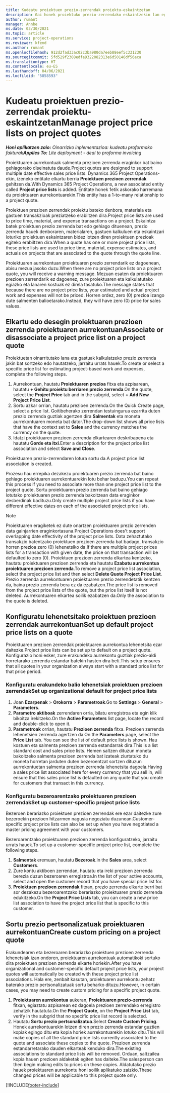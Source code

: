 ```yaml
---
title: Kudeatu proiektuen prezio-zerrendak proiektu-eskaintzetan
description: Gai honek proiektuko prezio-zerrendako eskaintzekin lan egiteari buruzko informazioa eskaintzen du.
author: rumant
manager: Annbe
ms.date: 03/30/2021
ms.topic: article
ms.service: project-operations
ms.reviewer: kfend
ms.author: rumant
ms.openlocfilehash: 912d2fad33ac02c3ba980da7eeb88eef5c331230
ms.sourcegitcommit: 5fd529f2308edfe9322082313e6d50146df56aca
ms.translationtype: HT
ms.contentlocale: eu-ES
ms.lasthandoff: 04/06/2021
ms.locfileid: "5858593"
---
```

# <a name="manage-project-price-lists-on-project-quotes"></a><span data-ttu-id="701ad-103">Kudeatu proiektuen prezio-zerrendak proiektu-eskaintzetan</span><span class="sxs-lookup"><span data-stu-id="701ad-103">Manage project price lists on project quotes</span></span> 

<span data-ttu-id="701ad-104">_**Honi aplikatzen zaio:** Oinarrizko inplementazioa: kudeatu proformako fakturak_</span><span class="sxs-lookup"><span data-stu-id="701ad-104">_**Applies To:** Lite deployment - deal to proforma invoicing_</span></span>

<span data-ttu-id="701ad-105">Proiektuaren aurrekontuak salmenta prezioen zerrenda eraginkor bat baino gehiagorako diseinatuta daude.</span><span class="sxs-lookup"><span data-stu-id="701ad-105">Project quotes are designed to support multiple date effective sales price lists.</span></span> <span data-ttu-id="701ad-106">Dynamics 365 Project Operations-ekin, izeneko entitate elkartu berria **Proiektuen prezioen zerrendak** gehitzen da.</span><span class="sxs-lookup"><span data-stu-id="701ad-106">With Dynamics 365 Project Operations, a new associated entity called **Project price lists** is added.</span></span> <span data-ttu-id="701ad-107">Entitate honek 1etik askorako harremana du proiektuaren aurrekontuarekin.</span><span class="sxs-lookup"><span data-stu-id="701ad-107">This entity has a 1-to-many relationship to a project quote.</span></span>

<span data-ttu-id="701ad-108">Proiektuen prezioen zerrendak proiektu bateko denbora, materiala eta gastuen transakzioak preziatzeko erabiltzen dira.</span><span class="sxs-lookup"><span data-stu-id="701ad-108">Project price lists are used to price time, material, and expense transactions on a project.</span></span> <span data-ttu-id="701ad-109">Eskaintza batek proiektuen prezio zerrenda bat edo gehiago dituenean, prezio zerrenda hauek denboraren, materialaren, gastuen kalkuluen eta eskaintzari loturiko proiektuen eskaintzaren bidez lotzen diren proiektuen prezioak egiteko erabiltzen dira.</span><span class="sxs-lookup"><span data-stu-id="701ad-109">When a quote has one or more project price lists, these price lists are used to price time, material, expense estimates, and actuals on projects that are associated to the quote through the quote line.</span></span>

<span data-ttu-id="701ad-110">Proiektuaren aurrekontuan proiektuaren prezio zerrendarik ez dagoenean, abisu mezua jasoko duzu.</span><span class="sxs-lookup"><span data-stu-id="701ad-110">When there are no project price lists on a project quote, you will receive a warning message.</span></span> <span data-ttu-id="701ad-111">Mezuan esaten da proiektuaren prezioen zerrendarik ez dagoenez, zure proiektuaren eta kalkulatutako egiazko eta lanaren kostuak ez direla tasatuko.</span><span class="sxs-lookup"><span data-stu-id="701ad-111">The message states that because there are no project price lists, your estimated and actual project work and expenses will not be priced.</span></span> <span data-ttu-id="701ad-112">Horren ordez, zero (0) prezioa izango dute salmenten balioetarako.</span><span class="sxs-lookup"><span data-stu-id="701ad-112">Instead, they will have zero (0) price for sales values.</span></span>

## <a name="associate-or-disassociate-a-project-price-list-on-a-project-quote"></a><span data-ttu-id="701ad-113">Elkartu edo desegin proiektuaren prezioen zerrenda proiektuaren aurrekontuan</span><span class="sxs-lookup"><span data-stu-id="701ad-113">Associate or disassociate a project price list on a project quote</span></span>

<span data-ttu-id="701ad-114">Proiektuetan oinarritutako lana eta gastuak kalkulatzeko prezio zerrenda jakin bat sortzeko edo hautatzeko, jarraitu urrats hauek.</span><span class="sxs-lookup"><span data-stu-id="701ad-114">To create or select a specific price list for estimating project-based work and expenses, complete the following steps.</span></span>

1. <span data-ttu-id="701ad-115">Aurrekontuan, hautatu **Proiektuaren prezioa** fitxa eta azpisarean, hautatu **+ Gehitu proiektu berriaren prezio zerrenda**.</span><span class="sxs-lookup"><span data-stu-id="701ad-115">On the quote, select the **Project Price** tab and in the subgrid, select **+ Add New Project Price List**.</span></span>
2. <span data-ttu-id="701ad-116">Sortu azkar orrian, hautatu prezioen zerrenda.</span><span class="sxs-lookup"><span data-stu-id="701ad-116">On the Quick Create page, select a price list.</span></span> <span data-ttu-id="701ad-117">Goitibeherako zerrendan testuingurua ezarrita duten prezio zerrenda guztiak agertzen dira **Salmentak** eta moneta aurrekontuaren moneta bat dator.</span><span class="sxs-lookup"><span data-stu-id="701ad-117">The drop-down list shows all price lists that have the context set to **Sales** and the currency matches the currency on the quote.</span></span>
4. <span data-ttu-id="701ad-118">Idatzi proiektuaren prezioen zerrenda elkartearen deskribapena eta hautatu **Gorde eta itxi**.</span><span class="sxs-lookup"><span data-stu-id="701ad-118">Enter a description for the project price list association and select **Save and Close**.</span></span>

<span data-ttu-id="701ad-119">Proiektuaren prezio-zerrendaren lotura sortu da.</span><span class="sxs-lookup"><span data-stu-id="701ad-119">A project price list association is created.</span></span>

<span data-ttu-id="701ad-120">Prozesu hau errepika dezakezu proiektuaren prezio zerrenda bat baino gehiago proiektuaren aurrekontuarekin lotu behar baduzu.</span><span class="sxs-lookup"><span data-stu-id="701ad-120">You can repeat this process if you need to associate more than one project price list to the project quote.</span></span> <span data-ttu-id="701ad-121">Sortu proiektuaren prezio zerrenda bat baino gehiago lotutako proiektuaren prezio zerrenda bakoitzean data eraginkor desberdinak badituzu.</span><span class="sxs-lookup"><span data-stu-id="701ad-121">Only create multiple project price lists if you have different effective dates on each of the associated project price lists.</span></span>

> [!NOTE]
> <span data-ttu-id="701ad-122">Proiektuaren eragiketek ez dute onartzen proiektuaren prezio zerrenden data gainjarrien eraginkortasuna.</span><span class="sxs-lookup"><span data-stu-id="701ad-122">Project Operations does't support overlapping date effectivity of the project price lists.</span></span> <span data-ttu-id="701ad-123">Data zehaztutako transakzio batentzako proiektuen prezioen zerrenda bat badago, transakzio horren prezioa zero (0) lehenetsiko da.</span><span class="sxs-lookup"><span data-stu-id="701ad-123">If there are multiple project prices lists for a transaction with given date, the price on that transaction will be defaulted to zero (0).</span></span>
<span data-ttu-id="701ad-124">Proiektuen prezioen zerrenda elkartea kentzeko, hautatu proiektuaren prezioen zerrenda eta hautatu **Ezabatu aurrekontua proiektuaren prezioen zerrenda**.</span><span class="sxs-lookup"><span data-stu-id="701ad-124">To remove a project price list association, select the project price list and then select **Delete Quote Project Price List**.</span></span> <span data-ttu-id="701ad-125">Prezio zerrenda aurrekontuaren proiektuaren prezio zerrendetatik kentzen da, baina prezio zerrenda bera ez da ezabatzen.</span><span class="sxs-lookup"><span data-stu-id="701ad-125">The price list is removed from the project price lists of the quote, but the price list itself is not deleted.</span></span> <span data-ttu-id="701ad-126">Aurrekontuaren elkartea soilik ezabatzen da.</span><span class="sxs-lookup"><span data-stu-id="701ad-126">Only the association to the quote is deleted.</span></span>

## <a name="set-up-default-project-price-lists-on-a-quote"></a><span data-ttu-id="701ad-127">Konfiguratu lehenetsitako proiektuen prezioen zerrendak aurrekontuan</span><span class="sxs-lookup"><span data-stu-id="701ad-127">Set up default project price lists on a quote</span></span>

<span data-ttu-id="701ad-128">Proiektuaren prezioen zerrendak proiektuaren aurrekontua lehenetsita ezar daitezke.</span><span class="sxs-lookup"><span data-stu-id="701ad-128">Project price lists can be set up to default on a project quote.</span></span> <span data-ttu-id="701ad-129">Konfigurazio honi esker, zure erakundeko aurrekontu guztiak prezio-aldi horretarako zerrenda estandar batekin hasten dira beti.</span><span class="sxs-lookup"><span data-stu-id="701ad-129">This setup ensures that all quotes in your organization always start with a standard price list for that price period.</span></span>

### <a name="set-up-organizational-default-for-project-price-lists"></a><span data-ttu-id="701ad-130">Konfiguratu erakundeko balio lehenetsiak proiektuen prezioen zerrendak</span><span class="sxs-lookup"><span data-stu-id="701ad-130">Set up organizational default for project price lists</span></span>

1. <span data-ttu-id="701ad-131">Joan **Ezarpenak** > **Orokorra** > **Parametroak**.</span><span class="sxs-lookup"><span data-stu-id="701ad-131">Go to **Settings** > **General** > **Parameters**.</span></span>
2. <span data-ttu-id="701ad-132">**Parametro aktiboak** zerrendaren orria, bilatu erregistroa eta egin klik bikoitza irekitzeko.</span><span class="sxs-lookup"><span data-stu-id="701ad-132">On the **Active Parameters** list page, locate the record and double-click to open it.</span></span> 
3. <span data-ttu-id="701ad-133">**Parametroak** orrian, hautatu **Prezioen zerrenda** fitxa. Prezioen zerrenda lehenetsien zerrenda agertzen da.</span><span class="sxs-lookup"><span data-stu-id="701ad-133">On the **Parameters** page, select the **Price List** tab. You can see the list of default price lists is shown.</span></span> <span data-ttu-id="701ad-134">Hau kostuen eta salmenta prezioen zerrenda estandarrak dira.</span><span class="sxs-lookup"><span data-stu-id="701ad-134">This is a list standard cost and sales price lists.</span></span> <span data-ttu-id="701ad-135">Hemen saltzen dituzun moneta bakoitzeko salmenta prezioen zerrenda bat izateak ziurtatuko du moneta horretan jarduten duten bezeroentzat sortzen dituzun aurrekontuetan salmenta prezioen zerrenda lehenetsita dagoela.</span><span class="sxs-lookup"><span data-stu-id="701ad-135">Having a sales price list associated here for every currency that you sell in, will ensure that this sales price list is defaulted on any quote that you create for customers that transact in this currency.</span></span>

### <a name="set-up-customer-specific-project-price-lists"></a><span data-ttu-id="701ad-136">Konfiguratu bezeroarentzako proiektuaren prezioen zerrendak</span><span class="sxs-lookup"><span data-stu-id="701ad-136">Set up customer-specific project price lists</span></span>

<span data-ttu-id="701ad-137">Bezeroen berariazko proiektuen prezioen zerrendak ere ezar daitezke zure bezeroekin prezioen hitzarmen nagusia negoziatu duzunean.</span><span class="sxs-lookup"><span data-stu-id="701ad-137">Customer-specific project price lists can also be set up when you have negotiated a master pricing agreement with your customers.</span></span>

<span data-ttu-id="701ad-138">Bezeroarentzako proiektuaren prezioen zerrenda konfiguratzeko, jarraitu urrats hauek.</span><span class="sxs-lookup"><span data-stu-id="701ad-138">To set up a customer-specific project price list, complete the following steps.</span></span>

1. <span data-ttu-id="701ad-139">**Salmentak** eremuan, hautatu **Bezeroak**.</span><span class="sxs-lookup"><span data-stu-id="701ad-139">In the **Sales** area, select **Customers**.</span></span>
2. <span data-ttu-id="701ad-140">Zure kontu aktiboen zerrendan, hautatu eta ireki prezioen zerrenda berezia duzun bezeroaren erregistroa.</span><span class="sxs-lookup"><span data-stu-id="701ad-140">In the list of your active accounts, select and open the customer record that you have special price list for.</span></span>
3. <span data-ttu-id="701ad-141">**Proiektuen prezioen zerrendak** fitxan, prezio zerrenda elkarte berri bat sor dezakezu bezeroarentzako berariazko proiektuaren prezio zerrenda edukitzeko.</span><span class="sxs-lookup"><span data-stu-id="701ad-141">On the **Project Price Lists** tab, you can create a new price list association to have the project price list that is specific to this customer.</span></span>

## <a name="create-custom-pricing-on-a-project-quote"></a><span data-ttu-id="701ad-142">Sortu prezio pertsonalizatuak proiektuaren aurrekontuan</span><span class="sxs-lookup"><span data-stu-id="701ad-142">Create custom pricing on a project quote</span></span>

<span data-ttu-id="701ad-143">Erakundearen eta bezeroaren berariazko proiektuen prezioen zerrenda lehenetsiak izan ondoren, proiektuaren aurrekontuak automatikoki sortuko dira proiektuen prezioen zerrenda elkarte horiekin.</span><span class="sxs-lookup"><span data-stu-id="701ad-143">After you have organizational and customer-specific default project price lists, your project quotes will automatically be created with these project price list associations.</span></span> <span data-ttu-id="701ad-144">Hala ere, zenbait kasutan, proiektuaren aurrekontu zehatz baterako prezio pertsonalizatuak sortu beharko dituzu.</span><span class="sxs-lookup"><span data-stu-id="701ad-144">However, in certain cases, you may need to create custom pricing for a specific project quote.</span></span> 

1. <span data-ttu-id="701ad-145">**Proiektuaren aurrekontua** aukeran, **Proiektuaren prezio-zerrenda** fitxan, egiaztatu azpisarean ez dagoela prezioen zerrendako erregistro zehatzik hautatuta.</span><span class="sxs-lookup"><span data-stu-id="701ad-145">On the **Project Quote**, on the **Project Price List** tab, verify in the subgrid that no specific price list record is selected.</span></span>
2. <span data-ttu-id="701ad-146">Hautatu **Sortu prezio pertsonalizatua**.</span><span class="sxs-lookup"><span data-stu-id="701ad-146">Select **Create Custom Pricing**.</span></span> <span data-ttu-id="701ad-147">Honek aurrekontuarekin lotzen diren prezio zerrenda estandar guztien kopiak egingo ditu eta kopia horiek aurrekontuarekin lotuko ditu.</span><span class="sxs-lookup"><span data-stu-id="701ad-147">This will make copies of all the standard price lists currently associated to the quote and associate these copies to the quote.</span></span> <span data-ttu-id="701ad-148">Prezioen zerrenda estandarretarako dauden elkarteak kenduko dira.</span><span class="sxs-lookup"><span data-stu-id="701ad-148">The existing associations to standard price lists will be removed.</span></span> <span data-ttu-id="701ad-149">Orduan, saltzailea kopia hauen prezioen aldaketak egiten has daiteke.</span><span class="sxs-lookup"><span data-stu-id="701ad-149">The salesperson can then begin making edits to prices on these copies.</span></span> <span data-ttu-id="701ad-150">Aldatutako prezio hauek proiektuaren aurrekontu honi soilik aplikatuko zaizkio.</span><span class="sxs-lookup"><span data-stu-id="701ad-150">These changed prices will be applicable to this project quote only.</span></span>


[!INCLUDE[footer-include](../../includes/footer-banner.md)]
